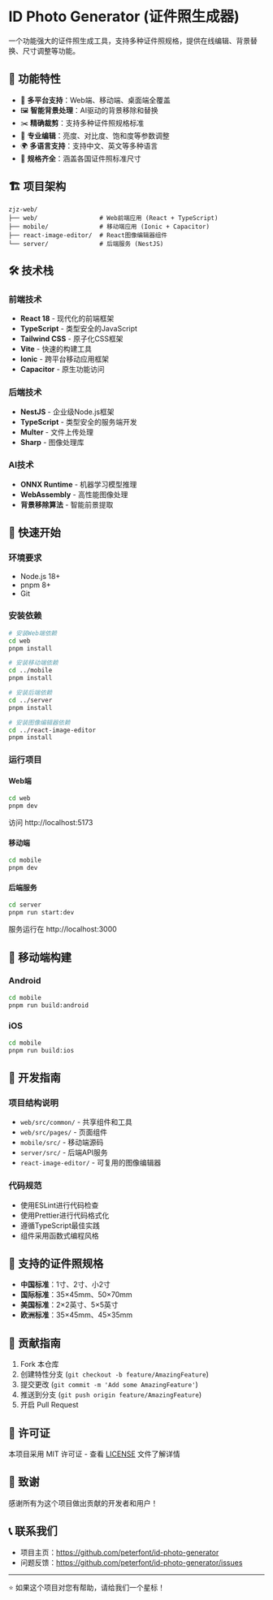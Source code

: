 # ID Photo Generator (证件照生成器)

一个功能强大的证件照生成工具，支持多种证件照规格，提供在线编辑、背景替换、尺寸调整等功能。

## 🌟 功能特性

- 📱 **多平台支持**：Web端、移动端、桌面端全覆盖
- 🖼️ **智能背景处理**：AI驱动的背景移除和替换
- ✂️ **精确裁剪**：支持多种证件照规格标准
- 🎨 **专业编辑**：亮度、对比度、饱和度等参数调整
- 🌍 **多语言支持**：支持中文、英文等多种语言
- 📐 **规格齐全**：涵盖各国证件照标准尺寸

## 🏗️ 项目架构

```
zjz-web/
├── web/                 # Web前端应用 (React + TypeScript)
├── mobile/              # 移动端应用 (Ionic + Capacitor)
├── react-image-editor/  # React图像编辑器组件
└── server/              # 后端服务 (NestJS)
```

## 🛠️ 技术栈

### 前端技术
- **React 18** - 现代化的前端框架
- **TypeScript** - 类型安全的JavaScript
- **Tailwind CSS** - 原子化CSS框架
- **Vite** - 快速的构建工具
- **Ionic** - 跨平台移动应用框架
- **Capacitor** - 原生功能访问

### 后端技术
- **NestJS** - 企业级Node.js框架
- **TypeScript** - 类型安全的服务端开发
- **Multer** - 文件上传处理
- **Sharp** - 图像处理库

### AI技术
- **ONNX Runtime** - 机器学习模型推理
- **WebAssembly** - 高性能图像处理
- **背景移除算法** - 智能前景提取

## 🚀 快速开始

### 环境要求
- Node.js 18+
- pnpm 8+
- Git

### 安装依赖

```bash
# 安装Web端依赖
cd web
pnpm install

# 安装移动端依赖
cd ../mobile
pnpm install

# 安装后端依赖
cd ../server
pnpm install

# 安装图像编辑器依赖
cd ../react-image-editor
pnpm install
```

### 运行项目

#### Web端
```bash
cd web
pnpm dev
```
访问 http://localhost:5173

#### 移动端
```bash
cd mobile
pnpm dev
```

#### 后端服务
```bash
cd server
pnpm run start:dev
```
服务运行在 http://localhost:3000

## 📱 移动端构建

### Android
```bash
cd mobile
pnpm run build:android
```

### iOS
```bash
cd mobile
pnpm run build:ios
```

## 🔧 开发指南

### 项目结构说明
- `web/src/common/` - 共享组件和工具
- `web/src/pages/` - 页面组件
- `mobile/src/` - 移动端源码
- `server/src/` - 后端API服务
- `react-image-editor/` - 可复用的图像编辑器

### 代码规范
- 使用ESLint进行代码检查
- 使用Prettier进行代码格式化
- 遵循TypeScript最佳实践
- 组件采用函数式编程风格

## 📄 支持的证件照规格

- **中国标准**：1寸、2寸、小2寸
- **国际标准**：35×45mm、50×70mm
- **美国标准**：2×2英寸、5×5英寸
- **欧洲标准**：35×45mm、45×35mm

## 🤝 贡献指南

1. Fork 本仓库
2. 创建特性分支 (`git checkout -b feature/AmazingFeature`)
3. 提交更改 (`git commit -m 'Add some AmazingFeature'`)
4. 推送到分支 (`git push origin feature/AmazingFeature`)
5. 开启 Pull Request

## 📄 许可证

本项目采用 MIT 许可证 - 查看 [LICENSE](LICENSE) 文件了解详情

## 🙏 致谢

感谢所有为这个项目做出贡献的开发者和用户！

## 📞 联系我们

- 项目主页：https://github.com/peterfont/id-photo-generator
- 问题反馈：https://github.com/peterfont/id-photo-generator/issues

---

⭐ 如果这个项目对您有帮助，请给我们一个星标！
